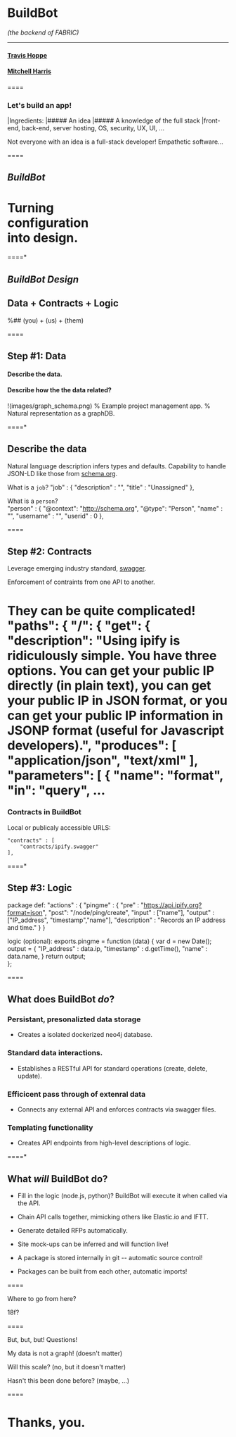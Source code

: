# BuildBot
_(the backend of FABRIC)_

----------
#### [Travis Hoppe](http://thoppe.github.io/) 
#### [Mitchell Harris](https://angel.co/mitharris)

====

### Let's build an app!

|Ingredients:
|##### An idea
|##### A knowledge of the full stack
|front-end, back-end, server hosting, OS, security, UX, UI, ...

Not everyone with an idea is a full-stack developer!
Empathetic software...
  
====

## *BuildBot*
# Turning<br>configuration<br>into design.

====*

## *BuildBot Design*
  
## Data + Contracts + Logic
%## (you) + (us) + (them) 

====

## Step #1: Data

#### Describe the data.
#### Describe how the the data related?
!(images/graph_schema.png)
% Example project management app.
%  Natural representation as a graphDB.

====*

## Describe the data

Natural language description infers types and defaults.
Capability to handle JSON-LD like those from [schema.org](http://schema.org).

What is a `job`?
    "job" : {
        "description" : "",
        "title"  : "Unassigned"
    },

What is a `person`?  
    "person" : {
        "@context": "http://schema.org",
        "@type": "Person",
        "name" : "",
        "username" : "",
        "userid" : 0
    },

====

## Step #2: Contracts 

Leverage emerging industry standard, [swagger](http://swagger.io/).

Enforcement of contraints from one API to another.    
  
They can be quite complicated! 
      "paths": {
        "/": {
            "get": {
                "description": "Using ipify is ridiculously simple. You have three options. You can get your public IP directly (in plain text), you can get your public IP in JSON format, or you can get your public IP information in JSONP format (useful for Javascript developers).",
                "produces": [
                    "application/json",
                    "text/xml"
                ],
                "parameters": [
                    {
                        "name": "format",
                        "in": "query",
                ...
====

### Contracts in BuildBot

Local or publicaly accessible URLS:  

    "contracts" : [
        "contracts/ipify.swagger" 
    ],
   
====*
  
## Step #3: Logic
  
package def: 
    "actions" : { 
        "pingme" : {
            "pre" : "https://api.ipify.org?format=json",
            "post": "/node/ping/create",
            "input"  : ["name"],
            "output" : ["IP_address", "timestamp","name"],
            "description" : "Records an IP address and time."
        }
    }

logic (optional):
    exports.pingme = function (data) {
      var d = new Date();
      output = {
        "IP_address" : data.ip,
        "timestamp"  : d.getTime(),
        "name" : data.name,
      }
      return output;   
    };

====

## What does BuildBot _do_?

### Persistant, presonalizted data storage
+ Creates a isolated dockerized neo4j database.

  
### Standard data interactions.
+ Establishes a RESTful API for standard operations (create, delete, update).

  
### Efficicent pass through of extenral data
+ Connects any external API and enforces contracts via swagger files.

  
### Templating functionality
+ Creates API endpoints from high-level descriptions of logic.

  
====*

## What _will_ BuildBot do?

+ Fill in the logic (node.js, python)? BuildBot will execute it when called via the API.
  
+ Chain API calls together, mimicking others like Elastic.io and IFTT.
  
+ Generate detailed RFPs automatically.
  
+ Site mock-ups can be inferred and will function live!

+ A package is stored internally in git -- automatic source control!

+ Packages can be built from each other, automatic imports!

====

Where to go from here?
  
18f?

    
====

But, but, but! Questions!

My data is not a graph!
(doesn't matter)

Will this scale?
(no, but it doesn't matter)
  
Hasn't this been done before?
(maybe, ...)

====

# Thanks, you.